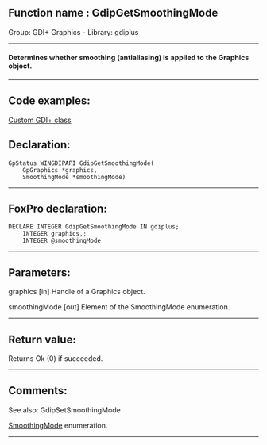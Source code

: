 
## Function name : GdipGetSmoothingMode
Group: GDI+ Graphics - Library: gdiplus    
***  


#### Determines whether smoothing (antialiasing) is applied to the Graphics object.
***  


## Code examples:
[Custom GDI+ class](../../samples/sample_450.md)  

## Declaration:
```foxpro  
GpStatus WINGDIPAPI GdipGetSmoothingMode(
	GpGraphics *graphics,
	SmoothingMode *smoothingMode)  
```  
***  


## FoxPro declaration:
```foxpro  
DECLARE INTEGER GdipGetSmoothingMode IN gdiplus;
	INTEGER graphics,;
	INTEGER @smoothingMode  
```  
***  


## Parameters:
graphics
[in] Handle of a Graphics object.

smoothingMode
[out] Element of the SmoothingMode enumeration.  
***  


## Return value:
Returns Ok (0) if succeeded.  
***  


## Comments:
See also: GdipSetSmoothingMode   
  
<a href="http://msdn.microsoft.com/en-us/library/windows/desktop/ms534173(v=vs.85).aspx">SmoothingMode</a> enumeration.  
  
***  

